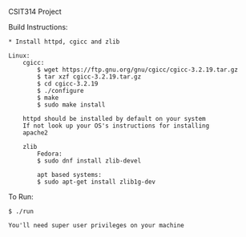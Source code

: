 CSIT314 Project

Build Instructions:
    
    * Install httpd, cgicc and zlib

    Linux:
        cgicc:
            $ wget https://ftp.gnu.org/gnu/cgicc/cgicc-3.2.19.tar.gz
            $ tar xzf cgicc-3.2.19.tar.gz
            $ cd cgicc-3.2.19
            $ ./configure
            $ make
            $ sudo make install  

        httpd should be installed by default on your system
        If not look up your OS's instructions for installing
        apache2

        zlib
            Fedora:
            $ sudo dnf install zlib-devel

            apt based systems:
            $ sudo apt-get install zlib1g-dev

To Run:
    
    $ ./run
    
    You'll need super user privileges on your machine
